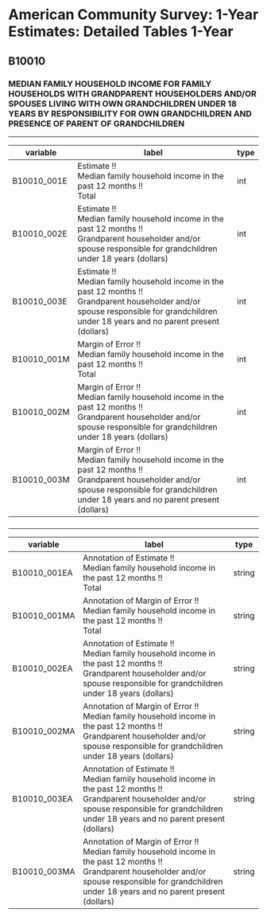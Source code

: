 # American Community Survey: 1-Year Estimates: Detailed Tables 1-Year

## B10010

### MEDIAN FAMILY HOUSEHOLD INCOME FOR FAMILY HOUSEHOLDS WITH GRANDPARENT HOUSEHOLDERS AND/OR SPOUSES LIVING WITH OWN GRANDCHILDREN UNDER 18 YEARS BY RESPONSIBILITY FOR OWN GRANDCHILDREN AND PRESENCE OF PARENT OF GRANDCHILDREN

___

| variable | label | type |
| ----- | ----- | ----- |
| B10010_001E | Estimate !!<br>Median family household income in the past 12 months !!<br>Total | int |
| B10010_002E | Estimate !!<br>Median family household income in the past 12 months !!<br>Grandparent householder and/or spouse responsible for grandchildren under 18 years (dollars) | int |
| B10010_003E | Estimate !!<br>Median family household income in the past 12 months !!<br>Grandparent householder and/or spouse responsible for grandchildren under 18 years and no parent present (dollars) | int |
| B10010_001M | Margin of Error !!<br>Median family household income in the past 12 months !!<br>Total | int |
| B10010_002M | Margin of Error !!<br>Median family household income in the past 12 months !!<br>Grandparent householder and/or spouse responsible for grandchildren under 18 years (dollars) | int |
| B10010_003M | Margin of Error !!<br>Median family household income in the past 12 months !!<br>Grandparent householder and/or spouse responsible for grandchildren under 18 years and no parent present (dollars) | int |
### 

___

| variable | label | type |
| ----- | ----- | ----- |
| B10010_001EA | Annotation of Estimate !!<br>Median family household income in the past 12 months !!<br>Total | string |
| B10010_001MA | Annotation of Margin of Error !!<br>Median family household income in the past 12 months !!<br>Total | string |
| B10010_002EA | Annotation of Estimate !!<br>Median family household income in the past 12 months !!<br>Grandparent householder and/or spouse responsible for grandchildren under 18 years (dollars) | string |
| B10010_002MA | Annotation of Margin of Error !!<br>Median family household income in the past 12 months !!<br>Grandparent householder and/or spouse responsible for grandchildren under 18 years (dollars) | string |
| B10010_003EA | Annotation of Estimate !!<br>Median family household income in the past 12 months !!<br>Grandparent householder and/or spouse responsible for grandchildren under 18 years and no parent present (dollars) | string |
| B10010_003MA | Annotation of Margin of Error !!<br>Median family household income in the past 12 months !!<br>Grandparent householder and/or spouse responsible for grandchildren under 18 years and no parent present (dollars) | string |

